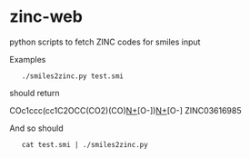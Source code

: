 zinc-web
========

python scripts to fetch ZINC codes for smiles input

Examples

       ./smiles2zinc.py test.smi

should return 

COc1ccc(cc1C2OCC(CO2)(CO)[N+](=O)[O-])[N+](=O)[O-]	ZINC03616985

And so should 

       cat test.smi | ./smiles2zinc.py
